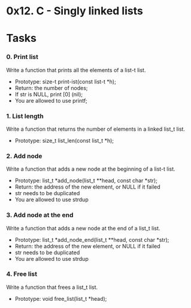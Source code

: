 # 0x12. C - Singly linked lists

<h1>Tasks</h1>
<h3>0. Print list</h3>
Write a function that prints all the elements of a list-t list.


- Prototype: size-t print-ist(const list-t *h);
- Return: the number of nodes;
- If str is NULL, print [0] (nil);
- You are allowed to use printf;
<h3>1. List length</h3>
Write a function that returns the number of elements in a linked list_t list.

- Prototype: size_t list_len(const list_t *h);
<h3>2. Add node</h3>
Write a function that adds a new node at the beginning of a list-t list.

- Prototype: list_t *add_node(list_t **head, const char *str);
- Return: the address of the new element, or NULL if it failed
- str needs to be duplicated
- You are allowed to use strdup
<h3>3. Add node at the end</h3>
Write a function that adds a new node at the end of a list_t list.

- Prototype: list_t *add_node_end(list_t **head, const char *str);
- Return: the address of the new element, or NULL if it failed
- str needs to be duplicated
- You are allowed to use strdup
<h3>4. Free list</h3>
Write a function that frees a list_t list.

- Prototype: void free_list(list_t *head);

<!--Advanced task -->

<!--files-->
